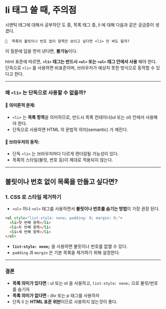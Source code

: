 li 태그 쓸 때, 주의점
===
시맨틱 태그에 대해서 공부하던 도 중, 목록 태그 중, li 에 대해 다음과 같은 궁금증이 생겼다.

```
🤔  목록의 불릿이나 번호 없이 항목만 보이고 싶다면 <li> 만 써도 될까?
```

이 질문에 답을 먼저 낸다면, **불가능**이다.

html 표준에 따르면, **`<li>` 태그는 반드시 `<ol>` 또는 `<ul>` 태그 안에서 사용** 해야 한다. 단독으로 `<li>` 를 사용하면 비표준이며, 브라우저가 예상치 못한 방식으로 동작할 수 있다고 한다.

---

### 왜 `<li>` 는 단독으로 사용할 수 없을까?

#### 📌 의미론적 문제:
- `<li>` 는 **목록 항목**을 의미하므로, 반드시 목록 컨테이너(ul 또는 ol) 안에서 사용해야 한다.
- 단독으로 사용하면 HTML 의 문법적 의미(semantic) 가 깨진다.

#### 📌 브라우저의 동작:
- 단독 `<li>` 는 브라우저마다 다르게 렌더링될 가능성이 있다.
- 목록의 스타일(불릿, 번호 등)이 제대로 적용되지 않는다.

---

## 불릿이나 번호 없이 목록을 만들고 싶다면?

### 1. CSS 로 스타일 제거하기
- `<ul>` 이나 `<ol>` 태그를 사용하면서 **불릿이나 번호를 숨기는 방법**이 가장 권장 된다.

```html
<ul style="list-style: none; padding: 0; margin: 0;">
  <li>첫 번째 항목</li>
  <li>두 번째 항목</li>
  <li>세 번째 항목</li>
</ul>
```
- **`list-style: none;`** 을 사용하면 불릿이나 번호를 없앨 수 있다. 
- `padding` 과 `margin` 은 기본 목록을 제거하기 위해 설정한다.
---

### 결론
- **목록 의미가 있다면 :** ul 또는 ol 을 사용하고, `list-style: none;` 으로 불릿/번호를 숨기자
- **목록 의미가 없다면 :** div 또는 p 태그를 사용하자
- 단독 li 는 **HTML 표준 위반**이므로 사용하지 않는것이 좋다.

